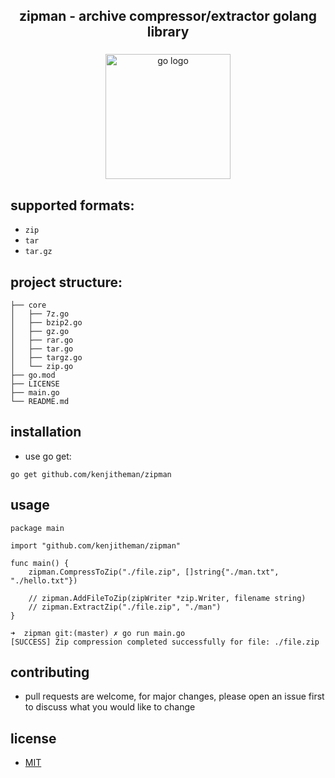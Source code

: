 <h2 align="center">zipman - archive compressor/extractor golang library</h2>

###

<div align="center">
  <img src="https://cdn.jsdelivr.net/gh/devicons/devicon/icons/go/go-original.svg" height="200" alt="go logo"  />
</div>

###

## supported formats:

 - `zip`
 - `tar`
 - `tar.gz`

## project structure:

```
├── core
│   ├── 7z.go
│   ├── bzip2.go
│   ├── gz.go
│   ├── rar.go
│   ├── tar.go
│   ├── targz.go
│   └── zip.go
├── go.mod
├── LICENSE
├── main.go
└── README.md
```

## installation

- use go get:

```
go get github.com/kenjitheman/zipman
```

## usage

```
package main

import "github.com/kenjitheman/zipman"

func main() {
	zipman.CompressToZip("./file.zip", []string{"./man.txt", "./hello.txt"})
    
    // zipman.AddFileToZip(zipWriter *zip.Writer, filename string)
	// zipman.ExtractZip("./file.zip", "./man")
}

➜  zipman git:(master) ✗ go run main.go
[SUCCESS] Zip compression completed successfully for file: ./file.zip
```

## contributing

- pull requests are welcome, for major changes, please open an issue first to
  discuss what you would like to change

## license

- [MIT](https://choosealicense.com/licenses/mit/)
